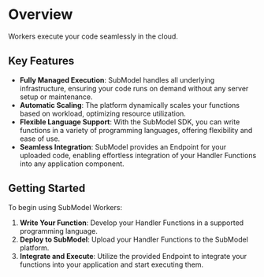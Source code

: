 # Overview

Workers execute your code seamlessly in the cloud.

## Key Features

- **Fully Managed Execution**: SubModel handles all underlying infrastructure, ensuring your code runs on demand without any server setup or maintenance.
- **Automatic Scaling**: The platform dynamically scales your functions based on workload, optimizing resource utilization.
- **Flexible Language Support**: With the SubModel SDK, you can write functions in a variety of programming languages, offering flexibility and ease of use.
- **Seamless Integration**: SubModel provides an Endpoint for your uploaded code, enabling effortless integration of your Handler Functions into any application component.

## Getting Started

To begin using SubModel Workers:

1. **Write Your Function**: Develop your Handler Functions in a supported programming language.
2. **Deploy to SubModel**: Upload your Handler Functions to the SubModel platform.
3. **Integrate and Execute**: Utilize the provided Endpoint to integrate your functions into your application and start executing them.
